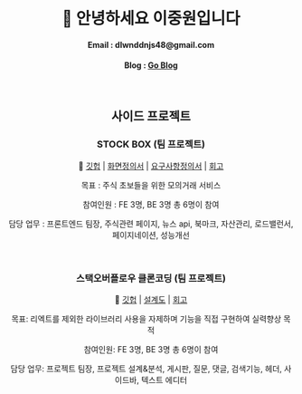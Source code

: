 <div align=center> 
  
  <h1>👋 안녕하세요 이중원입니다 </h1>

  <h4>Email : dlwnddnjs48@gmail.com</h4>
  
  <h4>Blog : <a href="https://leejoongwon.tistory.com"> Go Blog </a></h4>
  
  <br>
  
  <h2> 사이드 프로젝트 </h2>
  
  <h3> STOCK BOX (팀 프로젝트) </h3>
 
  📎 <a href="https://github.com/codestates-seb/seb41_main_032">깃헙</a> 
  | <a href="https://www.figma.com/file/1pEXlOf9EBKXdMqc7wVGNx/%ED%99%94%EB%A9%B4-%EC%A0%95%EC%9D%98%EC%84%9C?node-id=0-1">화면정의서</a> 
  | <a href="https://docs.google.com/spreadsheets/d/1wEq-r0HTsiYitdcO4nTLQwC6j0rauNFphew4SJa3t9c/edit#gid=0">요구사항정의서</a> 
  | <a href="https://leejoongwon.tistory.com/106">회고</a> 

  목표 : 주식 초보들을 위한 모의거래 서비스

  참여인원 : FE 3명, BE 3명 총 6명이 참여
  
  담당 업무 : 프론트엔드 팀장, 주식관련 페이지, 뉴스 api, 북마크, 자산관리, 로드밸런서, 페이지네이션, 성능개선
  
  <br>

  <h3> 스택오버플로우 클론코딩 (팀 프로젝트) </h3>
 
  📎 <a href="https://github.com/codestates-seb/seb41_pre_017/tree/main">깃헙</a> 
  | <a href="https://www.figma.com/file/PXqhHI3hyuYhvAjIE3M5QY/GOAT-%ED%8C%80-%ED%94%84%EB%A1%9C%EC%A0%9D%ED%8A%B8?node-id=0-1">설계도</a> 
  | <a href="https://leejoongwon.tistory.com/105">회고</a> 
  
  목표: 리엑트를 제외한 라이브러리 사용을 자제하며 기능을 직접 구현하여 실력향상 목적
  
  참여인원: FE 3명, BE 3명 총 6명이 참여
  
  담당 업무: 프로젝트 팀장, 프로젝트 설계&분석, 게시판, 질문, 댓글, 검색기능, 헤더, 사이드바, 텍스트 에디터
  
</div>



